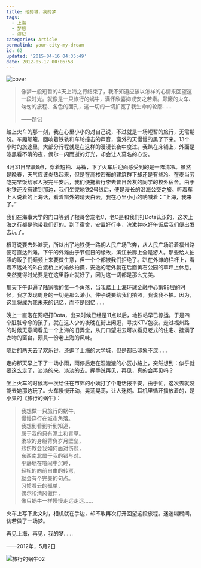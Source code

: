 ```yaml
---
title: 他的城，我的梦
tags:
  - 上海
  - 梦想
  - 游记
categories: Article
permalink: your-city-my-dream
id: 62
updated: '2015-04-16 04:35:49'
date: 2012-05-17 00:06:53
---
```


![cover](https://cat.yufan.me/cats/012114aR1.jpg)

>像梦一般短暂的4天上海之行结束了，我不知道应该以怎样的心情来回望这一段时光。就像是一只旅行的蜗牛，满怀欣喜抑或安之若素。颠簸的火车、匆匆的旅程、各色的面孔，这一切的一切扩宽了我生命的轮廓……
>
>——题记

踏上火车的那一刻，我在心里小小的对自己说，不过就是一场短暂的旅行，无需期盼。车厢颠簸，回响着铁轨和车轮撞击的声音，窗外的天慢慢的黑了下来。13个小时的旅途里，大部分行程就是在这样的漫漫长夜中度过。我趴在床铺上，外面是漆黑看不清的夜，偶尔一闪而逝的灯光，却会让人莫名的心安。

4月31日早晨8点，穿着短袖、马裤，下了火车后迎面感受到的是一阵清冷。虽然是晚春，天气应该炎热起来，但是在高楼密布的建筑群下却还是有些冷。在麦当劳吃完早饭给家人报完平安后，我们便拖着行李去昔日舍友的同学的校外宿舍。由于地铁还没有建到那边，我们坐完地铁2号线后，便是漫长的沿海公交之旅。听着车上人说着的上海话，看着窗外的晴天白云，我在心里小小的呐喊着：“上海，我来了。”

<!--more-->

我们在海事大学的门口等到了根哥舍友老C，老C是和我们打Dota认识的，这次上海之行都是他带我们逛的。到了宿舍，安置好行李，洗漱并吃好午饭后我们便出发去玩了。

根哥说要去外滩玩，所以出了地铁便一路朝人民广场飞奔，从人民广场沿着福州路便可直达外滩。下午的外滩由于节假日的缘故，滨江长廊上全是游人。那些给人拍照的贩子们频频上来要做生意，但一个个都被我们拒绝了。趴在外滩的栏杆上，看着不远处的外白渡桥上的婚纱拍摄，安逸的老外躺在后面黄石公园的草坪上休息。突然觉得时光要是在这里静止就好了，因为这一切都是那么完美。

那天下午逛遍了陆家嘴的每一个角落，当我踏上上海环球金融中心第98层的时候，我才发现周身的一切是那么渺小。仲子说要给我们拍照，我说我不拍。因为，这里将成为我未来的记忆，而不是回忆……

晚上一直泡在网吧打Dota，出来时候已经是11点以后，地铁站早已停运。于是四个脏脏兮兮的孩子，就在这人少的夜晚在街上闲逛，寻找KTV包夜。走过福州路的时候无意间看见一个上海的旧弄堂，从门口望进去可以看见老式的住宅、挂满了衣物的窗台，颇具一份老上海的风味。

随后的两天去了欢乐谷，还逛了上海的大学城，但是都已印象不深……

走的那天早上下了一场小雨，雨停后走在湿漉漉的小区小路上，突然想到：似乎就要这么走了，淡淡的来，淡淡的去。挥手说再见，再见，真的会再见吗？

坐上火车的时候再一次给住在市郊的小姨打了个电话报平安，由于忙，这次去就没能去她那边玩了。火车慢慢开动，晃荡晃荡，让人迷糊。耳机里循环播放着的，是小果的《旅行的蜗牛》：

>我想做一只旅行的蜗牛，  
>慢慢穿行在城市角落。  
>我想到看到听到知道，  
>属于我的只有泥土和青草。  
>柔软的身躯背负岁月壁垒，  
>悲伤教会我如何面对伤悲，  
>东西南北属于我的错与对。  
>平静地在喧闹中沉睡，  
>轻松的向前自由的转弯，  
>就会有个完美的句点。  
>习惯看云的孤单，  
>偶尔和清风做伴，  
>像只蜗牛一样慢慢走远走远……

火车上写下此文时，相机就在手边，却不敢再次打开回望这段旅程。迷迷糊糊间，仿若做了一场梦。

再见上海，再见，我的梦……

——2012年，5月2日

![旅行的蜗牛02](https://cat.yufan.me/cats/012114OYt.jpg)
